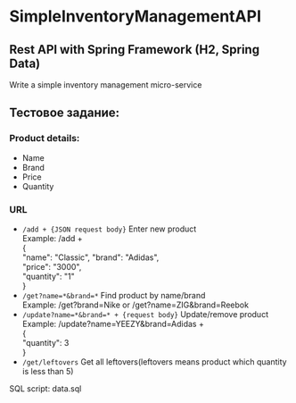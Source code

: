 # SimpleInventoryManagementAPI
## Rest API with Spring Framework (H2, Spring Data)  
Write a simple inventory management micro-service
## Тестовое задание:
### Product details:
* Name
* Brand
* Price
* Quantity
### URL
  - `/add + {JSON request body}` Enter new product  
  Example: /add +  
  {  
    "name": "Classic",
    "brand": "Adidas",  
    "price": "3000",  
    "quantity": "1"  
  }  
  - `/get?name=*&brand=*` Find product by name/brand  
  Example: /get?brand=Nike or /get?name=ZIG&brand=Reebok
  - `/update?name=*&brand=* + {request body}` Update/remove product  
  Example: /update?name=YEEZY&brand=Adidas +  
  {  
  "quantity": 3  
  }  
  - `/get/leftovers` Get all leftovers(leftovers means product which quantity is less than 5)
  
  SQL script: data.sql
